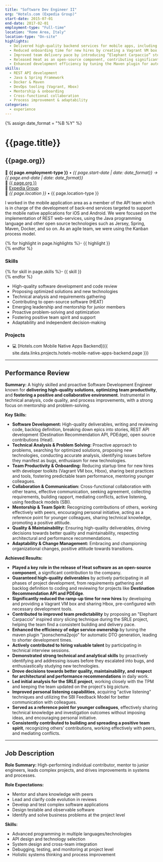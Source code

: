 ```yaml
---
title: "Software Dev Engineer II"
org: "Hotels.com (Expedia Group)"
start-date: 2015-07-01
end-date: 2017-02-01
employment-type: "Full-time"
location: "Rome Area, Italy"
location-type: "On-site"
highlights:
  - Delivered high-quality backend services for mobile apps, including APIs for Destination Recommendation and Property Details.
  - Reduced onboarding time for new hires by creating a Vagrant VM box and sharing Hbox tools.
  - Improved team delivery pace by introducing “Elephant Carpaccio” story slicing in the SRLE project.
  - Released Heat as an open-source component, contributing significantly to the company’s tech ecosystem.
  - Enhanced development efficiency by tuning the Maven plugin for automatic DTO generation.
skills:
  - REST API development
  - Java & Spring Framework
  - Docker & Maven
  - DevOps tooling (Vagrant, Hbox)
  - Mentorship & onboarding
  - Cross-functional collaboration
  - Process improvement & adaptability
categories:
  - experience
---
```

{% assign date_format = "%B %Y" %}
# {{page.title}}
## {{page.org}}
💼 **{{ page.employment-type }}** • _{{ page.start-date | date: date_format}} → {{ page.end-date | date: date_format}}_  
🏢 [{{ page.org }}](https://www.hotels.com/)  
🔗 [Expedia Group](https://www.expediagroup.com/)  
📍 _{{ page.location }}_ • <span class="post-meta">{{ page.location-type }}</span>  

I worked in the mobile application area as a member of the API team which is in charge of the development of back-end services targeted to support the mobile native applications for iOS and Android. We were focused on the implementation of REST web-services, using the Java programming language and other open source technologies such as Jersey, Spring, Maven, Docker, and so on. As an agile team, we were using the Kanban process model.

{% for highlight in page.highlights %}- {{ highlight }}  
{% endfor %}


### Skills

{% for skill in page.skills %}- {{ skill }}  
{% endfor %}
- High-quality software development and code review
- Proposing optimized solutions and new technologies
- Technical analysis and requirements gathering
- Contributing to open-source software (HEAT)
- Emerging leadership and mentorship for junior members
- Proactive problem-solving and optimization
- Fostering positive team spirit and support
- Adaptability and independent decision-making


### Projects

- 💻 [Hotels.com Mobile Native Apps Backend]({{ site.data.links.projects.hotels-mobile-native-apps-backend.page }})


---

## Performance Review


**Summary:** A highly skilled and proactive Software Development Engineer known for **delivering high-quality solutions**, **optimizing team productivity**, and **fostering a positive and collaborative environment**. Instrumental in technical analysis, code quality, and process improvements, with a strong focus on mentorship and problem-solving.

**Key Skills:**
- **Software Development:** High-quality deliverables, writing and reviewing code, backlog definition, breaking down epics into stories, REST API development (Destination Recommendation API, PDEdge), open source contributions (Heat).
- **Technical Analysis & Problem Solving:** Proactive approach to problems, searching for optimized solutions, proposing new technologies, conducting accurate analysis, identifying issues before they manifest as bugs, enthusiasm for new technologies.
- **Team Productivity & Onboarding:** Reducing startup time for new hires with developer toolkits (Vagrant VM box, Hbox), sharing best practices and tools, fostering predictable team performance, mentoring younger colleagues.
- **Collaboration & Communication:** Cross-functional collaboration with other teams, effective communication, seeking agreement, collecting requirements, building rapport, mediating conflicts, active listening, using feedback models (SBI).
- **Mentorship & Team Spirit:** Recognizing contributions of others, working effectively with peers, encouraging personal initiative, acting as a reference point for younger colleagues, sharing technical knowledge, promoting a positive attitude.
- **Quality & Maintainability:** Ensuring high-quality deliverables, driving decisions towards better quality and maintainability, respecting architectural and performance recommendations.
- **Adaptability & Change Management:** Embracing and championing organizational changes, positive attitude towards transitions.

**Achieved Results:**
- **Played a key role in the release of Heat software as an open-source component**, a significant contribution to the company.
- **Guaranteed high-quality deliverables** by actively participating in all phases of project development, from requirements gathering and backlog definition to coding and reviewing for projects like **Destination Recommendation API and PDEdge**.
- **Significantly reduced the ramp-up time for new hires** by developing and providing a Vagrant VM box and sharing Hbox, pre-configured with necessary development tools.
- **Contributed to improved team predictability** by proposing an "Elephant Carpaccio" inspired story slicing technique during the SRLE project, helping the team find a consistent building and delivery pace.
- **Enhanced the efficiency of edge service ownership** by tuning the maven plugin "jsonschema2pojo" for automatic DTO generation, leading to shorter development times.
- **Actively contributed to hiring valuable talent** by participating in technical interview sessions.
- **Demonstrated strong technical and analytical skills** by proactively identifying and addressing issues before they escalated into bugs, and enthusiastically studying new technologies.
- **Drove decisions towards better quality, maintainability, and respect for architectural and performance recommendations** in daily work.
- **Led initial analysis for the SRLE project**, working closely with the TPM and keeping the team updated on the project's big picture.
- **Improved personal listening capabilities**, acquiring "active listening" techniques and utilizing the SBI Feedback Model for better communication with colleagues.
- **Served as a reference point for younger colleagues**, effectively sharing technical knowledge and investigation outcomes without imposing ideas, and encouraging personal initiative.
- **Consistently contributed to building and spreading a positive team spirit**, recognizing others' contributions, working effectively with peers, and mediating conflicts.


---

## Job Description

**Role Summary:**
High-performing individual contributor, mentor to junior engineers, leads complex projects, and drives improvements in systems and processes.

**Role Expectations:**
- Mentor and share knowledge with peers
- Lead and clarify code evolution in reviews
- Develop and test complex software applications
- Design testable and observable software
- Identify and solve business problems at the project level

**Skills:**
- Advanced programming in multiple languages/technologies
- API design and technology selection
- System design and cross-team integration
- Debugging, testing, and monitoring at project level
- Holistic systems thinking and process improvement
